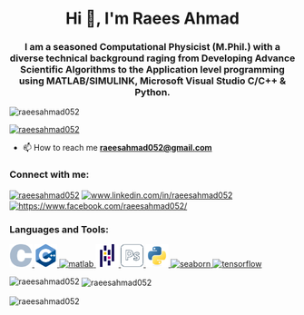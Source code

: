 <h1 align="center">Hi 👋, I'm Raees Ahmad</h1>
<h3 align="center">I am a seasoned Computational Physicist (M.Phil.) with a diverse technical background raging from Developing Advance Scientific Algorithms to the Application level programming using MATLAB/SIMULINK, Microsoft Visual Studio C/C++ & Python.</h3>

<p align="left"> <img src="https://komarev.com/ghpvc/?username=raeesahmad052&label=Profile%20views&color=0e75b6&style=flat" alt="raeesahmad052" /> </p>

<p align="left"> <a href="https://github.com/ryo-ma/github-profile-trophy"><img src="https://github-profile-trophy.vercel.app/?username=raeesahmad052" alt="raeesahmad052" /></a> </p>

- 📫 How to reach me **raeesahmad052@gmail.com**

<h3 align="left">Connect with me:</h3>
<p align="left">
<a href="https://twitter.com/raeesahmad052" target="blank"><img align="center" src="https://raw.githubusercontent.com/rahuldkjain/github-profile-readme-generator/master/src/images/icons/Social/twitter.svg" alt="raeesahmad052" height="30" width="40" /></a>
<a href="https://linkedin.com/in/www.linkedin.com/in/raeesahmad052" target="blank"><img align="center" src="https://raw.githubusercontent.com/rahuldkjain/github-profile-readme-generator/master/src/images/icons/Social/linked-in-alt.svg" alt="www.linkedin.com/in/raeesahmad052" height="30" width="40" /></a>
<a href="https://fb.com/https://www.facebook.com/raeesahmad052/" target="blank"><img align="center" src="https://raw.githubusercontent.com/rahuldkjain/github-profile-readme-generator/master/src/images/icons/Social/facebook.svg" alt="https://www.facebook.com/raeesahmad052/" height="30" width="40" /></a>
</p>

<h3 align="left">Languages and Tools:</h3>
<p align="left"> <a href="https://www.cprogramming.com/" target="_blank" rel="noreferrer"> <img src="https://raw.githubusercontent.com/devicons/devicon/master/icons/c/c-original.svg" alt="c" width="40" height="40"/> </a> <a href="https://www.w3schools.com/cpp/" target="_blank" rel="noreferrer"> <img src="https://raw.githubusercontent.com/devicons/devicon/master/icons/cplusplus/cplusplus-original.svg" alt="cplusplus" width="40" height="40"/> </a> <a href="https://www.mathworks.com/" target="_blank" rel="noreferrer"> <img src="https://upload.wikimedia.org/wikipedia/commons/2/21/Matlab_Logo.png" alt="matlab" width="40" height="40"/> </a> <a href="https://pandas.pydata.org/" target="_blank" rel="noreferrer"> <img src="https://raw.githubusercontent.com/devicons/devicon/2ae2a900d2f041da66e950e4d48052658d850630/icons/pandas/pandas-original.svg" alt="pandas" width="40" height="40"/> </a> <a href="https://www.photoshop.com/en" target="_blank" rel="noreferrer"> <img src="https://raw.githubusercontent.com/devicons/devicon/master/icons/photoshop/photoshop-line.svg" alt="photoshop" width="40" height="40"/> </a> <a href="https://www.python.org" target="_blank" rel="noreferrer"> <img src="https://raw.githubusercontent.com/devicons/devicon/master/icons/python/python-original.svg" alt="python" width="40" height="40"/> </a> <a href="https://seaborn.pydata.org/" target="_blank" rel="noreferrer"> <img src="https://seaborn.pydata.org/_images/logo-mark-lightbg.svg" alt="seaborn" width="40" height="40"/> </a> <a href="https://www.tensorflow.org" target="_blank" rel="noreferrer"> <img src="https://www.vectorlogo.zone/logos/tensorflow/tensorflow-icon.svg" alt="tensorflow" width="40" height="40"/> </a> </p>

<p><img align="left" src="https://github-readme-stats.vercel.app/api/top-langs?username=raeesahmad052&show_icons=true&locale=en&layout=compact" alt="raeesahmad052" /></p>

<p>&nbsp;<img align="center" src="https://github-readme-stats.vercel.app/api?username=raeesahmad052&show_icons=true&locale=en" alt="raeesahmad052" /></p>

<p><img align="center" src="https://github-readme-streak-stats.herokuapp.com/?user=raeesahmad052&" alt="raeesahmad052" /></p>
